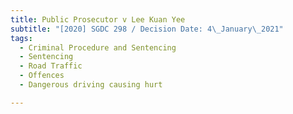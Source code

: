 ```yaml
---
title: Public Prosecutor v Lee Kuan Yee
subtitle: "[2020] SGDC 298 / Decision Date: 4\_January\_2021"
tags:
  - Criminal Procedure and Sentencing
  - Sentencing
  - Road Traffic
  - Offences
  - Dangerous driving causing hurt

---
```


